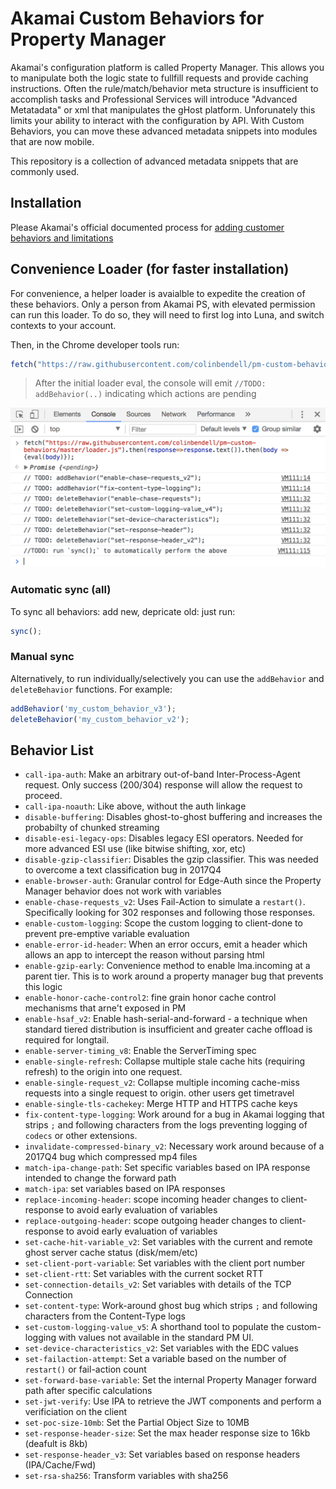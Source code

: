 # Akamai Custom Behaviors for Property Manager

Akamai's configuration platform is called Property Manager. This allows you to manipulate both the logic state to fullfill requests and provide caching instructions. Often the rule/match/behavior meta structure is insufficient to accomplish tasks and Professional Services will introduce "Advanced Metatadata" or xml that manipulates the gHost platform. Unforunately this limits your ability to interact with the configuration by API. With Custom Behaviors, you can move these advanced metadata snippets into modules that are now mobile.

This repository is a collection of advanced metadata snippets that are commonly used.

## Installation
Please Akamai's official documented process for [adding customer behaviors and limitations](https://community.akamai.com/docs/DOC-9476)

## Convenience Loader (for faster installation)

For convenience, a helper loader is avaialble to expedite the creation of these behaviors. Only a person from Akamai PS, with elevated permission
can run this loader. To do so, they will need to first log into Luna, and switch contexts to your account.

Then, in the Chrome developer tools run:
```js
fetch("https://raw.githubusercontent.com/colinbendell/pm-custom-behaviors/master/loader.js").then(response=>response.text()).then(body => {eval(body)});
``` 
> After the initial loader eval, the console will emit `//TODO: addBehavior(..)` indicating which actions are pending

![](developer-tools.png)

### Automatic sync (all)
To sync all behaviors: add new, depricate old: just run:
```js
sync();
```

### Manual sync

Alternatively, to run individually/selectively you can use the `addBehavior` and `deleteBehavior` functions. For example:

```js
addBehavior('my_custom_behavior_v3');
deleteBehavior('my_custom_behavior_v2');
```

## Behavior List
* `call-ipa-auth`: Make an arbitrary out-of-band Inter-Process-Agent request. Only success (200/304) response will allow the request to proceed. 
* `call-ipa-noauth`: Like above, without the auth linkage
* `disable-buffering`: Disables ghost-to-ghost buffering and increases the probabilty of chunked streaming
* `disable-esi-legacy-ops`: Disables legacy ESI operators. Needed for more advanced ESI use (like bitwise shifting, xor, etc) 
* `disable-gzip-classifier`: Disables the gzip classifier. This was needed to overcome a text classification bug in 2017Q4 
* `enable-browser-auth`: Granular control for Edge-Auth since the Property Manager behavior does not work with variables 
* `enable-chase-requests_v2`: Uses Fail-Action to simulate a `restart()`. Specifically looking for 302 responses and following those responses. 
* `enable-custom-logging`: Scope the custom logging to client-done to prevent pre-emptive variable evaluation 
* `enable-error-id-header`: When an error occurs, emit a header which allows an app to intercept the reason without parsing html  
* `enable-gzip-early`: Convenience method to enable lma.incoming at a parent tier. This is to work around a property manager bug that prevents this logic
* `enable-honor-cache-control2`: fine grain honor cache control mechanisms that arne't exposed in PM 
* `enable-hsaf_v2`: Enable hash-serial-and-forward - a technique when standard tiered distribution is insufficient and greater cache offload is required for longtail.
* `enable-server-timing_v8`: Enable the ServerTiming spec 
* `enable-single-refresh`: Collapse multiple stale cache hits (requiring refresh) to the origin into one request. 
* `enable-single-request_v2`: Collapse multiple incoming cache-miss requests into a single request to origin. other users get timetravel
* `enable-single-tls-cachekey`: Merge HTTP and HTTPS cache keys 
* `fix-content-type-logging`: Work around for a bug in Akamai logging that strips `;` and following characters from the logs preventing logging of `codecs` or other extensions.
* `invalidate-compressed-binary_v2`: Necessary work around because of a 2017Q4 bug which compressed mp4 files
* `match-ipa-change-path`:  Set specific variables based on IPA response intended to change the forward path
* `match-ipa`: set variables based on IPA responses
* `replace-incoming-header`: scope incoming header changes to client-response to avoid early evaluation of variables
* `replace-outgoing-header`: scope outgoing header changes to client-response to avoid early evaluation of variables 
* `set-cache-hit-variable_v2`: Set variables with the current and remote ghost server cache status (disk/mem/etc)
* `set-client-port-variable`: Set variables with the client port number
* `set-client-rtt`: Set variables with the current socket RTT
* `set-connection-details_v2`: Set variables with details of the TCP Connection 
* `set-content-type`: Work-around ghost bug which strips `;` and following characters from the Content-Type logs  
* `set-custom-logging-value_v5`: A shorthand tool to populate the custom-logging with values not available in the standard PM UI.
* `set-device-characteristics_v2`: Set variables with the EDC values
* `set-failaction-attempt`: Set a variable based on the number of `restart()` or fail-action count 
* `set-forward-base-variable`: Set the internal Property Manager forward path after specific calculations 
* `set-jwt-verify`: Use IPA to retrieve the JWT components and perform a verificiation on the client
* `set-poc-size-10mb`: Set the Partial Object Size to 10MB
* `set-response-header-size`: Set the max header response size to 16kb (deafult is 8kb)
* `set-response-header_v3`: Set variables based on response headers (IPA/Cache/Fwd)
* `set-rsa-sha256`: Transform variables with sha256
